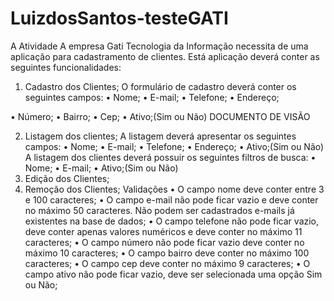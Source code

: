 # LuizdosSantos-testeGATI

A Atividade
A empresa Gati Tecnologia da Informação necessita de uma aplicação para
cadastramento de clientes. Está aplicação deverá conter as seguintes funcionalidades:
1. Cadastro dos Clientes;
O formulário de cadastro deverá conter os seguintes campos:
• Nome;
• E-mail;
• Telefone;
• Endereço;
		
• Número;
• Bairro;
• Cep;
• Ativo;(Sim ou Não)
DOCUMENTO	DE	VISÃO	
	
2. Listagem dos clientes;
A listagem deverá apresentar os seguintes campos:
• Nome;
• E-mail;
• Telefone;
• Endereço;
• Ativo;(Sim ou Não)
A listagem dos clientes deverá possuir os seguintes filtros de busca:
• Nome;
• E-mail;
• Ativo;(Sim ou Não)
3. Edição dos Clientes;
4. Remoção dos Clientes;
Validações
• O campo nome deve conter entre 3 e 100 caracteres;
• O campo e-mail não pode ficar vazio e deve conter no máximo 50 caracteres. Não
podem ser cadastrados e-mails já existentes na base de dados;
•
O campo telefone não pode ficar vazio, deve conter apenas valores numéricos e
deve conter no máximo 11 caracteres;
• O campo número não pode ficar vazio deve conter no máximo 10 caracteres;
• O campo bairro deve conter no máximo 100 caracteres;
• O campo cep deve conter no máximo 9 caracteres;
• O campo ativo não pode ficar vazio, deve ser selecionada uma opção Sim ou Não;

